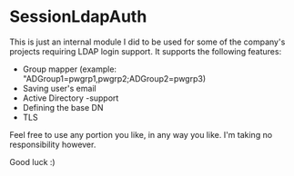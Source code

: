 SessionLdapAuth
===============

This is just an internal module I did to be used for some of the company's projects requiring LDAP
login support. It supports the following features:

* Group mapper (example: "ADGroup1=pwgrp1,pwgrp2;ADGroup2=pwgrp3)
* Saving user's email
* Active Directory -support
* Defining the base DN
* TLS

Feel free to use any portion you like, in any way you like. I'm taking no responsibility however.

Good luck :)
